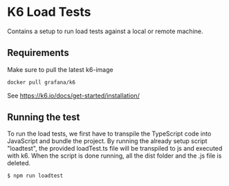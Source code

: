 # K6 Load Tests

Contains a setup to run load tests against a local or remote machine.

## Requirements

Make sure to pull the latest k6-image

```sh
docker pull grafana/k6
```

See https://k6.io/docs/get-started/installation/



## Running the test

To run the load tests, we first have to transpile the TypeScript code into JavaScript and bundle the project.
By running the already setup script "loadtest", the provided loadTest.ts file will be transpiled to js and executed with k6.
When the script is done running, all the dist folder and the .js file is deleted.

```bash
$ npm run loadtest
```
